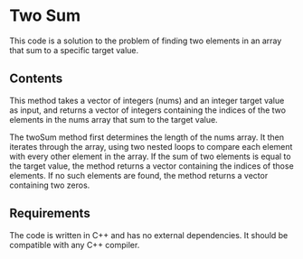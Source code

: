 # Two Sum
This code is a solution to the problem of finding two elements in an array that sum to a specific target value.

## Contents
This method takes a vector of integers (nums) and an integer target value as input, and returns a vector of integers containing the indices of the two elements in the nums array that sum to the target value.

The twoSum method first determines the length of the nums array. It then iterates through the array, using two nested loops to compare each element with every other element in the array.
If the sum of two elements is equal to the target value, the method returns a vector containing the indices of those elements.
If no such elements are found, the method returns a vector containing two zeros.

## Requirements
The code is written in C++ and has no external dependencies. It should be compatible with any C++ compiler.
